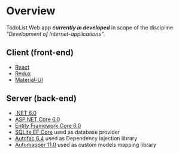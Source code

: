 # Overview

TodoList Web app ***currently in developed*** in scope of the discipline *"Development of Internet-applications"*.

## Client (front-end)

* [React](https://reactjs.org)
* [Redux](https://redux.js.org)
* [Material-UI](https://mui.com)

## Server (back-end)

* [.NET 6.0](https://dotnet.microsoft.com/en-us/download/dotnet/6.0)
* [ASP.NET Core 6.0](https://docs.microsoft.com/en-us/aspnet/core/?view=aspnetcore-6.0)
* [Entity Framework Core 6.0](https://docs.microsoft.com/en-us/ef/core)
* [SQLite EF Core](docs.microsoft.com/en-us/ef/core/providers/sqlite) used as database provider
* [Autofac 6.4](https://github.com/autofac/Autofac) used as Dependency Injection library
* [Automapper 11.0](https://github.com/AutoMapper/AutoMapper) used as custom models mapping library

